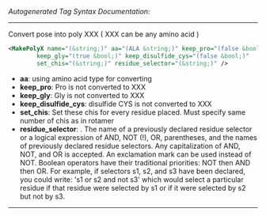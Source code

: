 <!-- THIS IS AN AUTOGENERATED FILE: Don't edit it directly, instead change the schema definition in the code itself. -->

_Autogenerated Tag Syntax Documentation:_

---
Convert pose into poly XXX ( XXX can be any amino acid )

```xml
<MakePolyX name="(&string;)" aa="(ALA &string;)" keep_pro="(false &bool;)"
        keep_gly="(true &bool;)" keep_disulfide_cys="(false &bool;)"
        set_chis="(&string;)" residue_selector="(&string;)" />
```

-   **aa**: using amino acid type for converting
-   **keep_pro**: Pro is not converted to XXX
-   **keep_gly**: Gly is not converted to XXX
-   **keep_disulfide_cys**: disulfide CYS is not converted to XXX
-   **set_chis**: Set these chis for every residue placed. Must specify same number of chis as in rotamer
-   **residue_selector**: . The name of a previously declared residue selector or a logical expression of AND, NOT (!), OR, parentheses, and the names of previously declared residue selectors. Any capitalization of AND, NOT, and OR is accepted. An exclamation mark can be used instead of NOT. Boolean operators have their traditional priorities: NOT then AND then OR. For example, if selectors s1, s2, and s3 have been declared, you could write: 's1 or s2 and not s3' which would select a particular residue if that residue were selected by s1 or if it were selected by s2 but not by s3.

---
